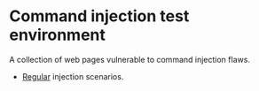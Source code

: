 # Command injection test environment
A collection of web pages vulnerable to command injection flaws.
* [Regular](https://github.com/stasinopoulos/commix-testbed/tree/master/regular) injection scenarios.
